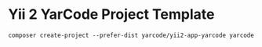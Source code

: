 Yii 2 YarCode Project Template
===============================

```
composer create-project --prefer-dist yarcode/yii2-app-yarcode yarcode
```